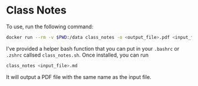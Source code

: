 # Class Notes

To use, run the following command:

```bash
docker run --rm -v $PWD:/data class_notes -o <output_file>.pdf <input_file>.md
```


I've provided a helper bash function that you can put in your `.bashrc` or `.zshrc` callsed `class_notes.sh`. Once installed, you can run

```bash
class_notes <input_file>.md
```

It will output a PDF file with the same name as the input file.